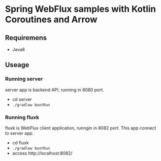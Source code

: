# Spring WebFlux samples with Kotlin Coroutines and Arrow

## Requiremens

+ Java8

## Useage

### Running server

server app is backend API, running in 8080 port.

+ cd server
+ `./gradlew bootRun`

### Running fluxk

fluxk is WebFlux client application, runngin in 8082 port.
This app connect to server app.

+ cd fluxk
+ `./gradlew bootRun`
+ access http://localhost:8082/

